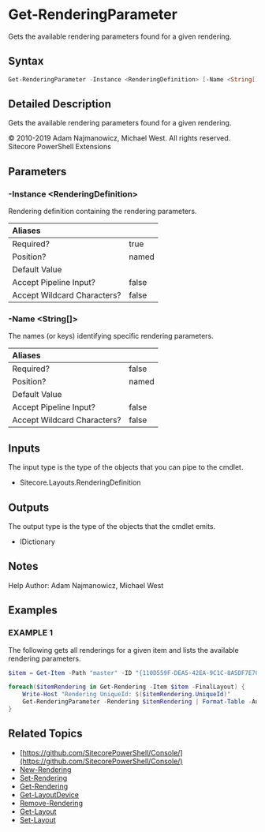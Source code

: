 # Get-RenderingParameter

Gets the available rendering parameters found for a given rendering.

## Syntax

```powershell
Get-RenderingParameter -Instance <RenderingDefinition> [-Name <String[]>]
```

## Detailed Description

Gets the available rendering parameters found for a given rendering.

© 2010-2019 Adam Najmanowicz, Michael West. All rights reserved. Sitecore PowerShell Extensions

## Parameters

### -Instance  &lt;RenderingDefinition&gt;

Rendering definition containing the rendering parameters.

| Aliases |  |
| :--- | :--- |
| Required? | true |
| Position? | named |
| Default Value |  |
| Accept Pipeline Input? | false |
| Accept Wildcard Characters? | false |

### -Name  &lt;String\[\]&gt;

The names (or keys) identifying specific rendering parameters.

| Aliases |  |
| :--- | :--- |
| Required? | false |
| Position? | named |
| Default Value |  |
| Accept Pipeline Input? | false |
| Accept Wildcard Characters? | false |

## Inputs

The input type is the type of the objects that you can pipe to the cmdlet.

* Sitecore.Layouts.RenderingDefinition

## Outputs

The output type is the type of the objects that the cmdlet emits.

* IDictionary

## Notes

Help Author: Adam Najmanowicz, Michael West

## Examples

### EXAMPLE 1

The following gets all renderings for a given item and lists the available rendering parameters.

```powershell
$item = Get-Item -Path "master" -ID "{110D559F-DEA5-42EA-9C1C-8A5DF7E70EF9}"

foreach($itemRendering in Get-Rendering -Item $item -FinalLayout) {
    Write-Host "Rendering UniqueId: $($itemRendering.UniqueId)"
    Get-RenderingParameter -Rendering $itemRendering | Format-Table -Auto
}
```

## Related Topics

* [https://github.com/SitecorePowerShell/Console/](https://github.com/SitecorePowerShell/Console/) 
* [New-Rendering](new-rendering.md)
* [Set-Rendering](set-rendering.md)
* [Get-Rendering](get-rendering.md)
* [Get-LayoutDevice](get-layoutdevice.md)
* [Remove-Rendering](remove-rendering.md)
* [Get-Layout](get-layout.md)
* [Set-Layout](set-layout.md)

